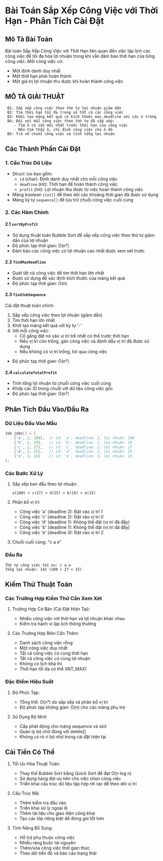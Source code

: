 # Bài Toán Sắp Xếp Công Việc với Thời Hạn - Phân Tích Cài Đặt

## Mô Tả Bài Toán
Bài toán Sắp Xếp Công Việc với Thời Hạn liên quan đến việc lập lịch các công việc để tối đa hóa lợi nhuận trong khi vẫn đảm bảo thời hạn của từng công việc. Mỗi công việc có:
- Một định danh duy nhất
- Một thời hạn phải hoàn thành
- Một giá trị lợi nhuận thu được khi hoàn thành công việc

## MÔ TẢ GIẢI THUẬT
     B1: Sắp xếp công việc theo thứ tự lợi nhuận giảm dần
     B2: Tìm thời hạn tối đa trong số tất cả các công việc
     B3: Khởi tạo mảng kết quả có kích thước max_deadline với các ô trống
     B4: Đối với mỗi công việc theo thứ tự đã sắp xếp:
        - Tìm ô có sẵn mới nhất trước thời hạn của công việc
        - Nếu tìm thấy ô, chỉ định công việc cho ô đó
     B5: Trả về chuỗi công việc và tính tổng lợi nhuận 

## Các Thành Phần Cài Đặt

### 1. Cấu Trúc Dữ Liệu
- Struct `Job` bao gồm:
  - `id` (char): Định danh duy nhất cho mỗi công việc
  - `deadline` (int): Thời hạn để hoàn thành công việc
  - `profit` (int): Lợi nhuận thu được từ việc hoàn thành công việc
- Mảng boolean `slot[]` để theo dõi các khoảng thời gian đã được sử dụng
- Mảng ký tự `sequence[]` để lưu trữ chuỗi công việc cuối cùng

### 2. Các Hàm Chính

#### 2.1 `sortByProfit`
- Sử dụng thuật toán Bubble Sort để sắp xếp công việc theo thứ tự giảm dần của lợi nhuận
- Độ phức tạp thời gian: O(n²)
- Đảm bảo các công việc có lợi nhuận cao nhất được xem xét trước

#### 2.2 `findMaxDeadline`
- Quét tất cả công việc để tìm thời hạn lớn nhất
- Được sử dụng để xác định kích thước của mảng kết quả
- Độ phức tạp thời gian: O(n)

#### 2.3 `findJobSequence`
Cài đặt thuật toán chính:
1. Sắp xếp công việc theo lợi nhuận (giảm dần)
2. Tìm thời hạn lớn nhất
3. Khởi tạo mảng kết quả với ký tự '-'
4. Với mỗi công việc:
   - Cố gắng đặt nó vào vị trí trễ nhất có thể trước thời hạn
   - Nếu vị trí còn trống, gán công việc và đánh dấu vị trí đã được sử dụng
   - Nếu không có vị trí trống, bỏ qua công việc
- Độ phức tạp thời gian: O(n²)

#### 2.4 `calculateTotalProfit`
- Tính tổng lợi nhuận từ chuỗi công việc cuối cùng
- Khớp các ID trong chuỗi với dữ liệu công việc gốc
- Độ phức tạp thời gian: O(n²)

## Phân Tích Đầu Vào/Đầu Ra

### Dữ Liệu Đầu Vào Mẫu
```cpp
Job jobs[] = {
    {'a', 2, 100},  // id: 'a', deadline: 2, lợi nhuận: 100
    {'b', 1, 19},   // id: 'b', deadline: 1, lợi nhuận: 19
    {'c', 2, 27},   // id: 'c', deadline: 2, lợi nhuận: 27
    {'d', 1, 25},   // id: 'd', deadline: 1, lợi nhuận: 25
    {'e', 3, 15}    // id: 'e', deadline: 3, lợi nhuận: 15
};
```

### Các Bước Xử Lý
1. Sắp xếp ban đầu theo lợi nhuận:
   ```
   a(100) > c(27) > d(25) > b(19) > e(15)
   ```

2. Phân bổ vị trí:
   - Công việc 'a' (deadline 2): Đặt vào vị trí 1
   - Công việc 'c' (deadline 2): Đặt vào vị trí 0
   - Công việc 'd' (deadline 1): Không thể đặt (vị trí đã đầy)
   - Công việc 'b' (deadline 1): Không thể đặt (vị trí đã đầy)
   - Công việc 'e' (deadline 3): Đặt vào vị trí 2

3. Chuỗi cuối cùng: "c a e"

### Đầu Ra
```
Thứ tự công việc tối ưu: c a e
Tổng lợi nhuận: 142 (100 + 27 + 15)
```

## Kiểm Thử Thuật Toán

### Các Trường Hợp Kiểm Thử Cần Xem Xét

1. Trường Hợp Cơ Bản (Cài Đặt Hiện Tại):
   - Nhiều công việc với thời hạn và lợi nhuận khác nhau
   - Kiểm tra hành vi lập lịch thông thường

2. Các Trường Hợp Biên Cần Thêm:
   - Danh sách công việc rỗng
   - Một công việc duy nhất
   - Tất cả công việc có cùng thời hạn
   - Tất cả công việc có cùng lợi nhuận
   - Không có lịch khả thi
   - Thời hạn tối đa có thể (INT_MAX)

### Đặc Điểm Hiệu Suất

1. Độ Phức Tạp:
   - Tổng thể: O(n²) do sắp xếp và phân bổ vị trí
   - Độ phức tạp không gian: O(n) cho các mảng phụ trợ

2. Sử Dụng Bộ Nhớ:
   - Cấp phát động cho mảng sequence và slot
   - Quản lý bộ nhớ đúng với delete[]
   - Không có rò rỉ bộ nhớ trong cài đặt hiện tại

## Cải Tiến Có Thể

1. Tối Ưu Hóa Thuật Toán:
   - Thay thế Bubble Sort bằng Quick Sort để đạt O(n log n)
   - Sử dụng hàng đợi ưu tiên cho việc chọn công việc
   - Triển khai cấu trúc dữ liệu tập hợp rời rạc để theo dõi vị trí

2. Cấu Trúc Mã:
   - Thêm kiểm tra đầu vào
   - Triển khai xử lý ngoại lệ
   - Thêm tài liệu cho giao diện công khai
   - Tạo các lớp riêng biệt để đóng gói tốt hơn

3. Tính Năng Bổ Sung:
   - Hỗ trợ phụ thuộc công việc
   - Nhiều ràng buộc tài nguyên
   - Thêm/xóa công việc thời gian thực
   - Theo dõi tiến độ và báo cáo trạng thái
